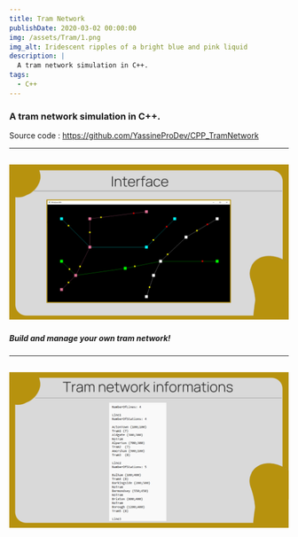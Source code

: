 ```yaml
---
title: Tram Network
publishDate: 2020-03-02 00:00:00
img: /assets/Tram/1.png
img_alt: Iridescent ripples of a bright blue and pink liquid
description: |
  A tram network simulation in C++. 
tags:
  - C++
---
```



### A tram network simulation in C++. 

Source code : https://github.com/YassineProDev/CPP_TramNetwork


---
![Image](/assets/Tram/1.png)
---

##### Build and manage your own tram network!
---
![Image](/assets/Tram/2.png)
---



